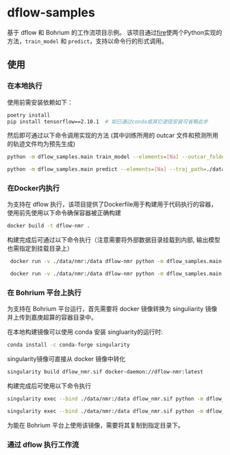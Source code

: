 # dflow-samples

基于 dflow 和 Bohrium 的工作流项目示例。
该项目通过[fire](https://github.com/google/python-fire)使两个Python实现的方法，`train_model` 和 `predict`，支持以命令行的形式调用。

## 使用

### 在本地执行
使用前需安装依赖如下：

```bash
poetry install
pip install tensorflow==2.10.1  # 如已通过conda或其它途径安装可省略此步
```

然后即可通过以下命令调用实现的方法 (其中训练所用的 outcar 文件和预测所用的轨迹文件均为预先生成)

```bash
python -m dflow_samples.main train_model --elements=[Na] --outcar_folders="['./data/nmr/p6322', './nmr/data/p63mcm']"

python -m dflow_samples.main predict --elements=[Na] --traj_path=./data/nmr/predict_fcshifts_example.xyz --model=./out/model 
```

### 在Docker内执行

为支持在 dflow 执行，该项目提供了Dockerfile用于构建用于代码执行的容器，使用前先使用以下命令确保容器被正确构建

```bash
docker build -t dflow-nmr .
```

构建完成后可通过以下命令执行（注意需要将外部数据目录挂载到内部, 输出模型也需指定到挂载目录上）

```bash
 docker run -v ./data/nmr:/data dflow-nmr python -m dflow_samples.main train_model --elements=[Na] --outcar_folders="['/data/p6322', '/data/p63mcm']" --out_dir /data/out

 docker run -v ./data/nmr:/data dflow-nmr python -m dflow_samples.main predict --elements=[Na] --traj_path=/data/predict_fcshifts_example.xyz --model=/data/out/model
```

### 在 Bohrium 平台上执行

为支持在 Bohrium 平台运行，首先需要将 docker 镜像转换为 singuliarity 镜像并上传到嘉庚超算的容器目录中。

在本地构建镜像可以使用 conda 安装 singluarity的运行时:
```bash
conda install -c conda-forge singularity
```

singularity镜像可直接从 docker 镜像中转化

```bash
singularity build dflow_nmr.sif docker-daemon://dflow-nmr:latest
```

构建完成后可使用以下命令执行

```bash
singularity exec --bind ./data/nmr:/data dflow_nmr.sif python -m dflow_samples.main train_model --elements=[Na] --outcar_folders="['/data/p6322', '/data/p63mcm']" --out_dir /data/out

singularity exec --bind ./data/nmr:/data dflow_nmr.sif python -m dflow_samples.main predict --elements=[Na] --traj_path=/data/predict_fcshifts_example.xyz --model=/data/out/model
```

为能在 Bohrium 平台上使用该镜像，需要将其复制到指定目录下。

### 通过 dflow 执行工作流
